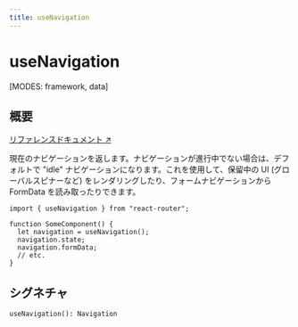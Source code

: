 ```yaml
---
title: useNavigation
---
```


# useNavigation

[MODES: framework, data]

## 概要

[リファレンスドキュメント ↗](https://api.reactrouter.com/v7/functions/react_router.useNavigation.html)

現在のナビゲーションを返します。ナビゲーションが進行中でない場合は、デフォルトで "idle" ナビゲーションになります。これを使用して、保留中の UI (グローバルスピナーなど) をレンダリングしたり、フォームナビゲーションから FormData を読み取ったりできます。

```tsx
import { useNavigation } from "react-router";

function SomeComponent() {
  let navigation = useNavigation();
  navigation.state;
  navigation.formData;
  // etc.
}
```

## シグネチャ

```tsx
useNavigation(): Navigation
```

